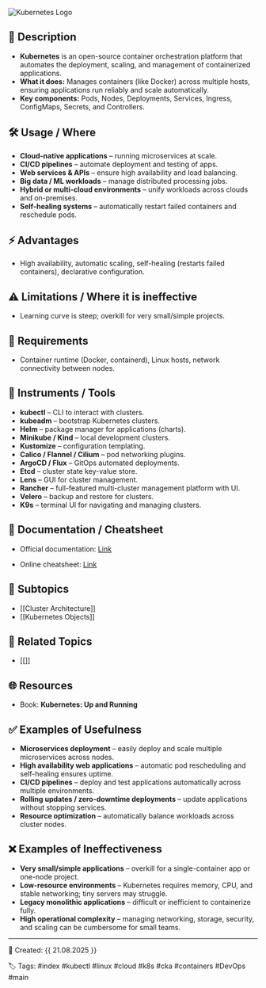 
  
![Kubernetes Logo](images/kuber-logo.png)

## 📌 Description

- **Kubernetes** is an open-source container orchestration platform that automates the deployment, scaling, and management of containerized applications.
- **What it does:** Manages containers (like Docker) across multiple hosts, ensuring applications run reliably and scale automatically.
- **Key components:** Pods, Nodes, Deployments, Services, Ingress, ConfigMaps, Secrets, and Controllers.
  

## 🛠 Usage / Where

- **Cloud-native applications** – running microservices at scale.
- **CI/CD pipelines** – automate deployment and testing of apps.
- **Web services & APIs** – ensure high availability and load balancing.
- **Big data / ML workloads** – manage distributed processing jobs.
- **Hybrid or multi-cloud environments** – unify workloads across clouds and on-premises.
- **Self-healing systems** – automatically restart failed containers and reschedule pods.

  

## ⚡ Advantages

- High availability, automatic scaling, self-healing (restarts failed containers), declarative configuration.

  

## ⚠️ Limitations / Where it is ineffective

- Learning curve is steep; overkill for very small/simple projects.

  

## 📝 Requirements

- Container runtime (Docker, containerd), Linux hosts, network connectivity between nodes.

  

## 🧰 Instruments / Tools

- **kubectl** – CLI to interact with clusters.
- **kubeadm** – bootstrap Kubernetes clusters.
- **Helm** – package manager for applications (charts).
- **Minikube / Kind** – local development clusters.
- **Kustomize** – configuration templating.
- **Calico / Flannel / Cilium** – pod networking plugins.
- **ArgoCD / Flux** – GitOps automated deployments.
- **Etcd** – cluster state key-value store.
- **Lens** – GUI for cluster management.
- **Rancher** – full-featured multi-cluster management platform with UI.
- **Velero** – backup and restore for clusters.
- **K9s** – terminal UI for navigating and managing clusters.
  

## 🔗 Documentation / Cheatsheet

- Official documentation: [Link](https://kubernetes.io/docs/home/)

- Online cheatsheet: [Link](https://spacelift.io/blog/kubernetes-cheat-sheet)

  

## 📂 Subtopics

- [[Cluster Architecture]]
- [[Kubernetes Objects]]
  

## 🔗 Related Topics

- [[]]

  

## 🌐 Resources

- Book: **Kubernetes: Up and Running**

  

## ✅ Examples of Usefulness

- **Microservices deployment** – easily deploy and scale multiple microservices across nodes.
- **High availability web applications** – automatic pod rescheduling and self-healing ensures uptime.
- **CI/CD pipelines** – deploy and test applications automatically across multiple environments.
- **Rolling updates / zero-downtime deployments** – update applications without stopping services.
- **Resource optimization** – automatically balance workloads across cluster nodes.

  

## ❌ Examples of Ineffectiveness

- **Very small/simple applications** – overkill for a single-container app or one-node project.
- **Low-resource environments** – Kubernetes requires memory, CPU, and stable networking; tiny servers may struggle.
- **Legacy monolithic applications** – difficult or inefficient to containerize fully.
- **High operational complexity** – managing networking, storage, security, and scaling can be cumbersome for small teams.

  

---

📅 Created: {{ 21.08.2025 }}

🏷️ Tags: #index #kubectl #linux #cloud #k8s #cka #containers #DevOps #main